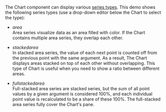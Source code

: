 The Chart component can display various [series types](/Documentation/ApiReference/UI_Components/dxChart/Configuration/series/#type). This demo shows the following series types (use a drop-down editor below the Chart to select the type):

- *area*    
Area series visualize data as an area filled with color. If the Chart contains multiple area series, they overlap each other.

- *stackedarea*    
In stacked area series, the value of each next point is counted off from the previous point with the same argument. As a result, The Chart displays areas stacked on top of each other without overlapping. This type of Chart is useful when you need to show a ratio between different areas.

- *fullstackedarea*    
Full-stacked area series are stacked series, but the sum of all point values by a given argument is considered 100%, and each individual point value is recalculated to be a share of these 100%. The full-stacked area series fully cover the Chart's pane. 